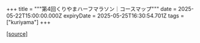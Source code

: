 +++
title = """第4回くりやまハーフマラソン｜コースマップ"""
date = 2025-05-22T15:00:00.000Z
expiryDate = 2025-05-25T16:30:54.701Z
tags = ["kuriyama"]
+++


[[source]](https://www.town.kuriyama.hokkaido.jp/site/kuriyama-harf/27357.html)
